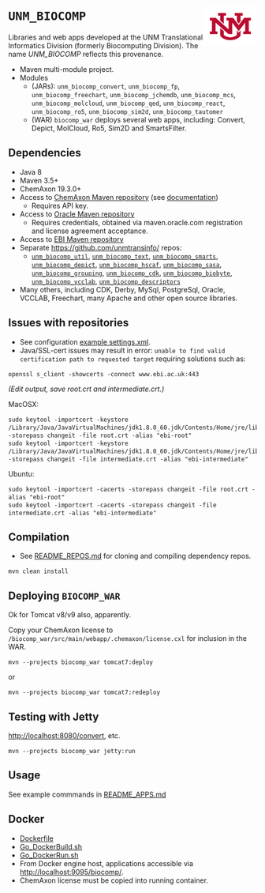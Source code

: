 # `UNM_BIOCOMP` <img align="right" src="/doc/images/unm_new.png" height="80">

Libraries and web apps developed at the UNM Translational Informatics Division
(formerly Biocomputing Division). The name _UNM\_BIOCOMP_ reflects this provenance.

* Maven multi-module project.
* Modules
  * (JARs): `unm_biocomp_convert`, `unm_biocomp_fp`, `unm_biocomp_freechart`,
`unm_biocomp_jchemdb`, `unm_biocomp_mcs`, `unm_biocomp_molcloud`,
`unm_biocomp_qed`, `unm_biocomp_react`, `unm_biocomp_ro5`, `unm_biocomp_sim2d`,
`unm_biocomp_tautomer`
  * (WAR) `biocomp_war` deploys several web apps, including: Convert, Depict, MolCloud,
Ro5, Sim2D and SmartsFilter.

## Dependencies

* Java 8
* Maven 3.5+
* ChemAxon 19.3.0+
* Access to [ChemAxon Maven repository](https://hub.chemaxon.com)
(see [documentation](https://docs.chemaxon.com/display/docs/Public+Repository))
  * Requires API key.
* Access to [Oracle Maven repository](https://https://maven.oracle.com)
  * Requires credentials, obtained via maven.oracle.com registration and
license agreement acceptance.
* Access to [EBI Maven repository](http://www.ebi.ac.uk/intact/maven/nexus/content/repositories/ebi-repo/)
* Separate <https://github.com/unmtransinfo/> repos:
  * [`unm_biocomp_util`](https://github.com/unmtransinfo/unm_biocomp_util),
[`unm_biocomp_text`](https://github.com/unmtransinfo/unm_biocomp_text),
[`unm_biocomp_smarts`](https://github.com/unmtransinfo/unm_biocomp_smarts),
[`unm_biocomp_depict`](https://github.com/unmtransinfo/unm_biocomp_depict),
[`unm_biocomp_hscaf`](https://github.com/unmtransinfo/unm_biocomp_hscaf),
[`unm_biocomp_sasa`](https://github.com/unmtransinfo/unm_biocomp_sasa),
[`unm_biocomp_grouping`](https://github.com/unmtransinfo/unm_biocomp_grouping),
[`unm_biocomp_cdk`](https://github.com/unmtransinfo/unm_biocomp_cdk),
[`unm_biocomp_biobyte`](https://github.com/unmtransinfo/unm_biocomp_biobyte),
[`unm_biocomp_vcclab`](https://github.com/unmtransinfo/unm_biocomp_vcclab),
[`unm_biocomp_descriptors`](https://github.com/unmtransinfo/unm_biocomp_descriptors)
* Many others, including CDK, Derby, MySql, PostgreSql, Oracle, VCCLAB, Freechart,
many Apache and other open source libraries.

## Issues with repositories

* See configuration [example settings.xml](doc/settings.xml).
* Java/SSL-cert issues may result in error: `unable to find valid
certification path to requested target` requiring solutions such as:

```
openssl s_client -showcerts -connect www.ebi.ac.uk:443
```
_(Edit output, save root.crt and intermediate.crt.)_

MacOSX:
```
sudo keytool -importcert -keystore /Library/Java/JavaVirtualMachines/jdk1.8.0_60.jdk/Contents/Home/jre/lib/security/cacerts -storepass changeit -file root.crt -alias "ebi-root"
sudo keytool -importcert -keystore /Library/Java/JavaVirtualMachines/jdk1.8.0_60.jdk/Contents/Home/jre/lib/security/cacerts -storepass changeit -file intermediate.crt -alias "ebi-intermediate"
```

Ubuntu:
```
sudo keytool -importcert -cacerts -storepass changeit -file root.crt -alias "ebi-root"
sudo keytool -importcert -cacerts -storepass changeit -file intermediate.crt -alias "ebi-intermediate"
```

## Compilation

* See [README_REPOS.md](doc/README_REPOS.md) for cloning and compiling dependency repos.

```
mvn clean install
```

## Deploying `BIOCOMP_WAR`

Ok for Tomcat v8/v9 also, apparently.

Copy your ChemAxon license to `/biocomp_war/src/main/webapp/.chemaxon/license.cxl` 
for inclusion in the WAR.

```
mvn --projects biocomp_war tomcat7:deploy
```

or

```
mvn --projects biocomp_war tomcat7:redeploy
```

## Testing with Jetty

<http://localhost:8080/convert>, etc.

```
mvn --projects biocomp_war jetty:run
```

## Usage

See example commmands in [README_APPS.md](doc/README_APPS.md)

## Docker

* [Dockerfile](Dockerfile)
* [Go\_DockerBuild.sh](sh/Go_DockerBuild.sh)
* [Go\_DockerRun.sh](sh/Go_DockerRun.sh)
* From Docker engine host, applications accessible via <http://localhost:9095/biocomp/>.
* ChemAxon license must be copied into running container.
